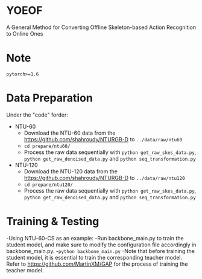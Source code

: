 # YOEOF
A General Method for Converting Offline Skeleton-based Action Recognition to Online Ones

# Note
    pytorch>=1.6

# Data Preparation
Under the "code" forder: 

 - NTU-60
    - Download the NTU-60 data from the https://github.com/shahroudy/NTURGB-D to `../data/raw/ntu60`
    - `cd prepare/ntu60/`
    - Process the raw data sequentially with `python get_raw_skes_data.py`, `python get_raw_denoised_data.py` and `python seq_transformation.py`
 - NTU-120
    - Download the NTU-120 data from the https://github.com/shahroudy/NTURGB-D to `../data/raw/ntu120`
    - `cd prepare/ntu120/`
   - Process the raw data sequentially with `python get_raw_skes_data.py`, `python get_raw_denoised_data.py` and `python seq_transformation.py`

# Training & Testing
 -Using NTU-60-CS as an example: 
 -Run backbone_main.py to train the student model, and make sure to modify the configuration file accordingly in backbone_main.py.
 -`python backbone_main.py`
 -Note that before training the student model, it is essential to train the corresponding teacher model. Refer to https://github.com/MartinXM/GAP for the process of training the teacher model.

